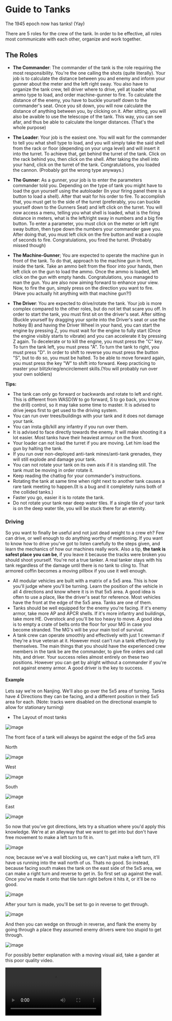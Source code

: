 # Guide to Tanks
The 1945 epoch now has tanks! (Yay)

There are 5 roles for the crew of the tank. In order to be effective,
all roles most communicate with each other, organize and work
together.

## The Roles

  - **The Commander**: The commander of the tank is the role requiring
    the most responsibility. You're the one calling the shots (quite
    literally). Your job is to calculate the distance between you and
    enemy and inform your gunner about the meter and the left right
    sway. You also have to organize the tank crew, tell driver where to
    drive, yell at loader what ammo type to load, and order
    machine-gunner to fire. To calculate the distance of the enemy, you
    have to buckle yourself down to the commander's seat. Once you sit
    down, you will now calculate the distance of anything between you,
    by clicking on it. After sitting, you will also be avaible to use
    the telescope of the tank. This way, you can see afar, and thus be
    able to calculate the longer distances. (That's the whole purpose)

  - **The Loader**: Your job is the easiest one. You will wait for the
    commander to tell you what shell type to load, and you will simply
    take the said shell from the rack or floor (depending on your unga
    level) and will insert it into the turret. To achieve that, get
    behind the turret of the tank. Click on the rack behind you, then
    click on the shell. After taking the shell into your hand, click on
    the turret of the tank. Congratulations, you loaded the
    cannon. (Probably got the wrong type anyways.)

  - **The Gunner**: As a gunner, your job is to enter the parameters
    commander told you. Depending on the type of tank you might have to load the gun yourself using the autoloader (In your firing panel there is a button to load a shell). After that wait for his order to fire. To accomplish
    that, you must get to the side of the turret (preferably, you can
    buckle yourself down to the Gunners Seat) and left click on the
    turret. You will now access a menu, telling you what shell is
    loaded, what is the firing distance in meters, what is the
    left/right sway in numbers and a big fire button. To enter a
    parameter, you must click on the meter or left right sway button,
    then type down the numbers your commander gave you. After doing
    that, you must left click on the fire button and wait a couple of
    seconds to fire. Congratulations, you fired the turret. (Probably
    missed though)

  - **The Machine-Gunner**; You are expected to operate the machine gun
    in front of the tank. To do that, approach to the machine gun in
    front, inside the tank. Take an ammo belt from the floor into your
    hands, then left click on the gun to load the ammo. Once the ammo is
    loaded, left click on the gun with empty hands. Congratulations, you
    managed to man the gun. You are also now aiming forward to enhance
    your view. Now, to fire the gun, simply press on the direction you
    want to fire. (Have you actually hit anything with that machine
    gun?!)
    
  - **The Driver**: You are expected to drive/rotate the tank. Your job
    is more complex compared to the other roles, but do not let that
    scare you off. In order to start the tank, you must first sit on the
    driver's seat. After sitting (Buckle yourself by dragging your sprite into the Driver's seat or use the hotkey B) and having the Driver Wheel in your
    hand, you can start the engine by pressing Z, you must wait for the engine to fully start (Once the engine visibly starts to vibrate) and you can accelerate
    it by pressing Z again. To decelerate or to kill the engine, you
    must press the "C" key. To turn the tank left, you must press "A".
    To turn the tank to right, you must press "D". In order to shift to
    reverse you must press the button "S", but to do so, you must be halted. To be able to move
    forward again, you must press the key "W" to shift into forward. Keep practicing to master your
    blitzkrieg/encirclement skills.(You will probably run over your own
    soldiers)


**Tips:**
* The tank can only go forward or backwards and rotate to left and
right. This is different from WASD(W to go forward, S to go back, you
know the drill) control, so it may take some time to master. It is
advised to drive jeeps first to get used to the driving system.
* You can run over trees/buildings with your tank and it does not
damage your tank.
* You can insta gib/kill any infantry if you run over them.
* It is advised to face directly towards the enemy. It will make
shooting it a lot easier. Most tanks have their heaviest armour on the front.
* Your loader can not load the turret if you are moving. Let him load the gun
by halting the tank.
* If you run over non-deployed anti-tank mines/anti-tank grenades, they
will still explode and damage your tank.
* You can not rotate your tank on its own axis if it is standing still.
The tank must be moving in order rotate it.
* Keep reading the chatlog for your commander's instructions.
* Rotating the tank at same time when right next to another tank causes
a rare tank meeting to happen.(It is a bug and it completely ruins both
of the collided tanks.)
* Faster you go, easier it is to rotate the tank.
* Do not rotate your tank near deep water tiles. If a single tile of
your tank is on the deep water tile, you will be stuck there for an
eternity.

### Driving
So you want to finally be useful and not just dead weight to a crew eh? Few can drive, or well enough to do anything worthy
of mentioning. If you want to know how to drive you've got to listen
carefully to the steps given, and learn the mechanics of how our
machines really work. Also a tip, **the tank is safest place you can
be**, if you leave it because the tracks were broken you should shoot
yourself. You're not a true tanker. A real tanker stays with his tank
regardless of the damage until there is no tank to cling to. That
armored coffin becomes a moving pillbox if you use it well enough.

  - All modular vehicles are built with a matrix of a 5x5 area. This is
    how you'll judge where you'll be turning. Learn the position of the
    vehicle in all 4 directions and know where it is in that 5x5 area. A
    good idea is often to use a place, like the driver's seat for
    reference. Most vehicles have the front at the edge of the 5x5 area.
    Tanks are one of them.
  - Tanks should be well equipped for the enemy you're facing. If it's
    enemy armor, take more AP and APCR shells. If it's more infantry and
    buildings, take more HE. Overstock and you'll be too heavy to move.
    A good idea is to empty a crate of belts onto the floor for your MG
    in case you become stranded. The MG's will be your main tool of
    survival.
  - A tank crew can operate smoothly and effectively with just 1 crewman
    if they're a true veteran at it. However most can't run a tank
    effectively by themselves. The main things that you should have the
    experienced crew members in the tank be are the commander, to give
    fire orders and call hits, and driver. Your success relies almost
    entirely on these two positions. However you can get by alright
    without a commander if you're not against enemy armor. A good driver
    is the key to success.

#### Example

Lets say we're on Nanjing. We'll also go over the 5x5 area of turning.
Tanks have 4 Directions they can be facing, and a different position in
their 5x5 area for each. (Note: tracks were disabled on the directional
example to allow for stationary turning)

  - The Layout of most tanks

![image](https://media.discordapp.net/attachments/485954244437082112/714297980391260231/tank.png)

The front face of a tank will always be against the edge of the 5x5 area

North

![image](https://media.discordapp.net/attachments/485954244437082112/714333304068898856/tank_north.png)

West

![image](https://media.discordapp.net/attachments/485954244437082112/714298939398029363/tank_west.png)

South

![image](https://media.discordapp.net/attachments/485954244437082112/714299673460080801/tank_south.png)

East

![image](https://media.discordapp.net/attachments/485954244437082112/714299733014741072/tank_east.png)


So now that you've got directions, lets try a situation where you'd
apply this knowledge. We're at an alleyway that we want to get into but
don't have free movement to make a left turn to fit in.

![image](https://media.discordapp.net/attachments/485954244437082112/714300361728458762/tank_alley.png)

now, because we've a wall blocking us, we can't just make a left turn,
it'll have us running into the wall north of us. Thats no good. So
instead, because facing south makes the tank on the east side of the 5x5
area, we can make a right turn and reverse to get in. So first set up
against the wall. Once you've made it onto that tile turn right before
it hits it, or it'll be no good.

![image](https://media.discordapp.net/attachments/485954244437082112/714300866584248360/tank_position.png?width=285&height=405)

After your turn is made, you'll be set to go in reverse to get
through.

![image](https://media.discordapp.net/attachments/485954244437082112/714301093869256824/tank_ready.png?width=288&height=406)

And then you can wedge on through in reverse, and flank the enemy by
going through a place they assumed enemy drivers were too stupid to get
through.

![image](https://media.discordapp.net/attachments/485954244437082112/714301162244800532/tank_through.png?width=144&height=405)


For possibly better explanation with a moving visual aid, take a gander at this poor quality video.

![video](../assets/video/tank_maneuvering.mp4)
